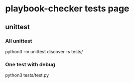 # playbook-checker tests page

## unittest

### All unittest

python3 -m unittest discover -s tests/

### One test with debug

python3 tests/test.py
